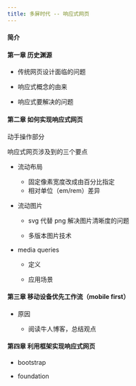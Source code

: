 ```yaml
---
title: 多屏时代 -- 响应式网页
---
```



#### 简介

#### 第一章 历史渊源

* 传统网页设计面临的问题

* 响应式概念的由来

* 响应式要解决的问题

#### 第二章 如何实现响应式网页

动手操作部分

响应式网页涉及到的三个要点

* 流动布局

    - 固定像素宽度改成由百分比指定
    - 相对单位（em/rem）差异

* 流动图片

    - svg 代替 png 解决图片清晰度的问题

    - 多版本图片技术

* media queries

    - 定义

    - 应用场景

#### 第三章 移动设备优先工作流（mobile first）

* 原因

    - 阅读牛人博客，总结观点

#### 第四章 利用框架实现响应式网页

* bootstrap

* foundation
